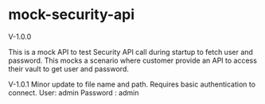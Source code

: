 # mock-security-api

V-1.0.0

This is a mock API to test Security API call during startup to fetch user and password. This mocks a scenario where customer provide an API to access
their vault to get user and password.


V-1.0.1
Minor update to file name and path.
Requires basic authentication to connect.
User: admin
Password : admin

